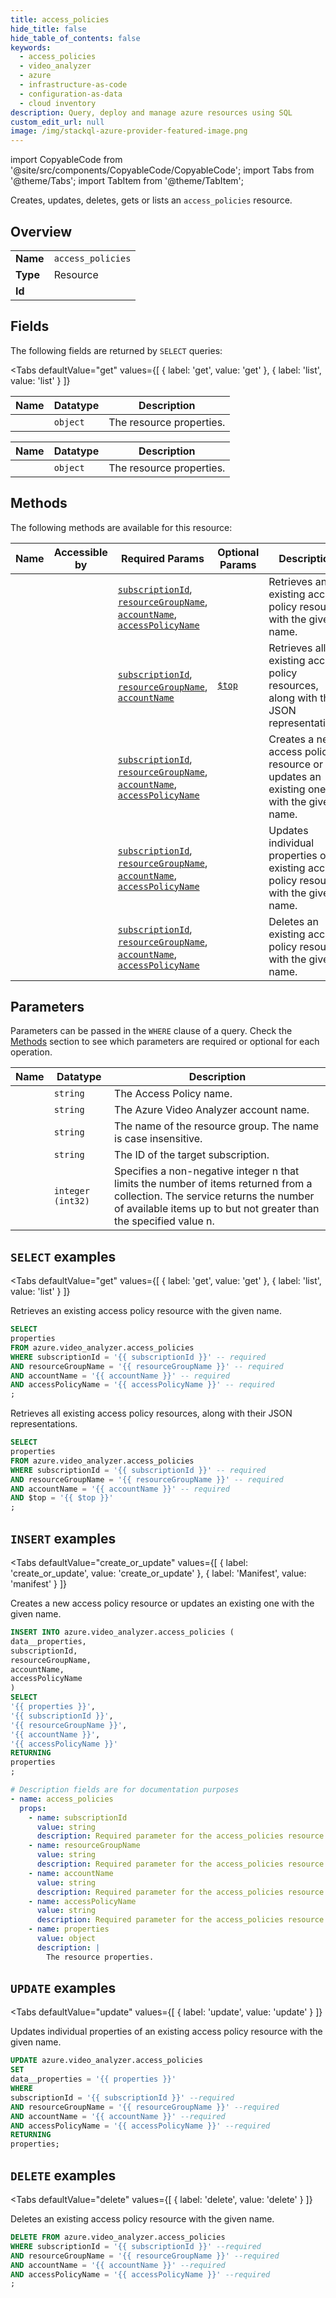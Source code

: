```yaml
--- 
title: access_policies
hide_title: false
hide_table_of_contents: false
keywords:
  - access_policies
  - video_analyzer
  - azure
  - infrastructure-as-code
  - configuration-as-data
  - cloud inventory
description: Query, deploy and manage azure resources using SQL
custom_edit_url: null
image: /img/stackql-azure-provider-featured-image.png
---
```


import CopyableCode from '@site/src/components/CopyableCode/CopyableCode';
import Tabs from '@theme/Tabs';
import TabItem from '@theme/TabItem';

Creates, updates, deletes, gets or lists an <code>access_policies</code> resource.

## Overview
<table><tbody>
<tr><td><b>Name</b></td><td><code>access_policies</code></td></tr>
<tr><td><b>Type</b></td><td>Resource</td></tr>
<tr><td><b>Id</b></td><td><CopyableCode code="azure.video_analyzer.access_policies" /></td></tr>
</tbody></table>

## Fields

The following fields are returned by `SELECT` queries:

<Tabs
    defaultValue="get"
    values={[
        { label: 'get', value: 'get' },
        { label: 'list', value: 'list' }
    ]}
>
<TabItem value="get">

<table>
<thead>
    <tr>
    <th>Name</th>
    <th>Datatype</th>
    <th>Description</th>
    </tr>
</thead>
<tbody>
<tr>
    <td><CopyableCode code="properties" /></td>
    <td><code>object</code></td>
    <td>The resource properties.</td>
</tr>
</tbody>
</table>
</TabItem>
<TabItem value="list">

<table>
<thead>
    <tr>
    <th>Name</th>
    <th>Datatype</th>
    <th>Description</th>
    </tr>
</thead>
<tbody>
<tr>
    <td><CopyableCode code="properties" /></td>
    <td><code>object</code></td>
    <td>The resource properties.</td>
</tr>
</tbody>
</table>
</TabItem>
</Tabs>

## Methods

The following methods are available for this resource:

<table>
<thead>
    <tr>
    <th>Name</th>
    <th>Accessible by</th>
    <th>Required Params</th>
    <th>Optional Params</th>
    <th>Description</th>
    </tr>
</thead>
<tbody>
<tr>
    <td><a href="#get"><CopyableCode code="get" /></a></td>
    <td><CopyableCode code="select" /></td>
    <td><a href="#parameter-subscriptionId"><code>subscriptionId</code></a>, <a href="#parameter-resourceGroupName"><code>resourceGroupName</code></a>, <a href="#parameter-accountName"><code>accountName</code></a>, <a href="#parameter-accessPolicyName"><code>accessPolicyName</code></a></td>
    <td></td>
    <td>Retrieves an existing access policy resource with the given name.</td>
</tr>
<tr>
    <td><a href="#list"><CopyableCode code="list" /></a></td>
    <td><CopyableCode code="select" /></td>
    <td><a href="#parameter-subscriptionId"><code>subscriptionId</code></a>, <a href="#parameter-resourceGroupName"><code>resourceGroupName</code></a>, <a href="#parameter-accountName"><code>accountName</code></a></td>
    <td><a href="#parameter-$top"><code>$top</code></a></td>
    <td>Retrieves all existing access policy resources, along with their JSON representations.</td>
</tr>
<tr>
    <td><a href="#create_or_update"><CopyableCode code="create_or_update" /></a></td>
    <td><CopyableCode code="insert" /></td>
    <td><a href="#parameter-subscriptionId"><code>subscriptionId</code></a>, <a href="#parameter-resourceGroupName"><code>resourceGroupName</code></a>, <a href="#parameter-accountName"><code>accountName</code></a>, <a href="#parameter-accessPolicyName"><code>accessPolicyName</code></a></td>
    <td></td>
    <td>Creates a new access policy resource or updates an existing one with the given name.</td>
</tr>
<tr>
    <td><a href="#update"><CopyableCode code="update" /></a></td>
    <td><CopyableCode code="update" /></td>
    <td><a href="#parameter-subscriptionId"><code>subscriptionId</code></a>, <a href="#parameter-resourceGroupName"><code>resourceGroupName</code></a>, <a href="#parameter-accountName"><code>accountName</code></a>, <a href="#parameter-accessPolicyName"><code>accessPolicyName</code></a></td>
    <td></td>
    <td>Updates individual properties of an existing access policy resource with the given name.</td>
</tr>
<tr>
    <td><a href="#delete"><CopyableCode code="delete" /></a></td>
    <td><CopyableCode code="delete" /></td>
    <td><a href="#parameter-subscriptionId"><code>subscriptionId</code></a>, <a href="#parameter-resourceGroupName"><code>resourceGroupName</code></a>, <a href="#parameter-accountName"><code>accountName</code></a>, <a href="#parameter-accessPolicyName"><code>accessPolicyName</code></a></td>
    <td></td>
    <td>Deletes an existing access policy resource with the given name.</td>
</tr>
</tbody>
</table>

## Parameters

Parameters can be passed in the `WHERE` clause of a query. Check the [Methods](#methods) section to see which parameters are required or optional for each operation.

<table>
<thead>
    <tr>
    <th>Name</th>
    <th>Datatype</th>
    <th>Description</th>
    </tr>
</thead>
<tbody>
<tr id="parameter-accessPolicyName">
    <td><CopyableCode code="accessPolicyName" /></td>
    <td><code>string</code></td>
    <td>The Access Policy name.</td>
</tr>
<tr id="parameter-accountName">
    <td><CopyableCode code="accountName" /></td>
    <td><code>string</code></td>
    <td>The Azure Video Analyzer account name.</td>
</tr>
<tr id="parameter-resourceGroupName">
    <td><CopyableCode code="resourceGroupName" /></td>
    <td><code>string</code></td>
    <td>The name of the resource group. The name is case insensitive.</td>
</tr>
<tr id="parameter-subscriptionId">
    <td><CopyableCode code="subscriptionId" /></td>
    <td><code>string</code></td>
    <td>The ID of the target subscription.</td>
</tr>
<tr id="parameter-$top">
    <td><CopyableCode code="$top" /></td>
    <td><code>integer (int32)</code></td>
    <td>Specifies a non-negative integer n that limits the number of items returned from a collection. The service returns the number of available items up to but not greater than the specified value n.</td>
</tr>
</tbody>
</table>

## `SELECT` examples

<Tabs
    defaultValue="get"
    values={[
        { label: 'get', value: 'get' },
        { label: 'list', value: 'list' }
    ]}
>
<TabItem value="get">

Retrieves an existing access policy resource with the given name.

```sql
SELECT
properties
FROM azure.video_analyzer.access_policies
WHERE subscriptionId = '{{ subscriptionId }}' -- required
AND resourceGroupName = '{{ resourceGroupName }}' -- required
AND accountName = '{{ accountName }}' -- required
AND accessPolicyName = '{{ accessPolicyName }}' -- required
;
```
</TabItem>
<TabItem value="list">

Retrieves all existing access policy resources, along with their JSON representations.

```sql
SELECT
properties
FROM azure.video_analyzer.access_policies
WHERE subscriptionId = '{{ subscriptionId }}' -- required
AND resourceGroupName = '{{ resourceGroupName }}' -- required
AND accountName = '{{ accountName }}' -- required
AND $top = '{{ $top }}'
;
```
</TabItem>
</Tabs>


## `INSERT` examples

<Tabs
    defaultValue="create_or_update"
    values={[
        { label: 'create_or_update', value: 'create_or_update' },
        { label: 'Manifest', value: 'manifest' }
    ]}
>
<TabItem value="create_or_update">

Creates a new access policy resource or updates an existing one with the given name.

```sql
INSERT INTO azure.video_analyzer.access_policies (
data__properties,
subscriptionId,
resourceGroupName,
accountName,
accessPolicyName
)
SELECT 
'{{ properties }}',
'{{ subscriptionId }}',
'{{ resourceGroupName }}',
'{{ accountName }}',
'{{ accessPolicyName }}'
RETURNING
properties
;
```
</TabItem>
<TabItem value="manifest">

```yaml
# Description fields are for documentation purposes
- name: access_policies
  props:
    - name: subscriptionId
      value: string
      description: Required parameter for the access_policies resource.
    - name: resourceGroupName
      value: string
      description: Required parameter for the access_policies resource.
    - name: accountName
      value: string
      description: Required parameter for the access_policies resource.
    - name: accessPolicyName
      value: string
      description: Required parameter for the access_policies resource.
    - name: properties
      value: object
      description: |
        The resource properties.
```
</TabItem>
</Tabs>


## `UPDATE` examples

<Tabs
    defaultValue="update"
    values={[
        { label: 'update', value: 'update' }
    ]}
>
<TabItem value="update">

Updates individual properties of an existing access policy resource with the given name.

```sql
UPDATE azure.video_analyzer.access_policies
SET 
data__properties = '{{ properties }}'
WHERE 
subscriptionId = '{{ subscriptionId }}' --required
AND resourceGroupName = '{{ resourceGroupName }}' --required
AND accountName = '{{ accountName }}' --required
AND accessPolicyName = '{{ accessPolicyName }}' --required
RETURNING
properties;
```
</TabItem>
</Tabs>


## `DELETE` examples

<Tabs
    defaultValue="delete"
    values={[
        { label: 'delete', value: 'delete' }
    ]}
>
<TabItem value="delete">

Deletes an existing access policy resource with the given name.

```sql
DELETE FROM azure.video_analyzer.access_policies
WHERE subscriptionId = '{{ subscriptionId }}' --required
AND resourceGroupName = '{{ resourceGroupName }}' --required
AND accountName = '{{ accountName }}' --required
AND accessPolicyName = '{{ accessPolicyName }}' --required
;
```
</TabItem>
</Tabs>
